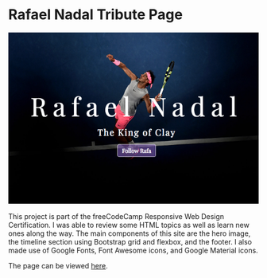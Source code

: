 # Rafael Nadal Tribute Page

![alt text](preview.png)

This project is part of the freeCodeCamp Responsive Web Design Certification.
I was able to review some HTML topics as well as learn new ones along the way.
The main components of this site are the hero image, the timeline section using Bootstrap grid and flexbox, and the footer. I also made use of Google Fonts, Font Awesome icons, and Google Material icons.

The page can be viewed [here](https://htmlpreview.github.io/?https://github.com/andysoto/RafaelNadalTribute/blob/master/index.html).
